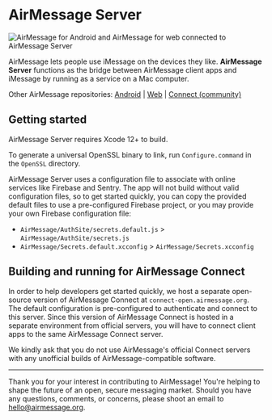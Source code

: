 # AirMessage Server

![AirMessage for Android and AirMessage for web connected to AirMessage Server](README/overview.png)

AirMessage lets people use iMessage on the devices they like.
**AirMessage Server** functions as the bridge between AirMessage client apps and iMessage by running as a service on a Mac computer.

Other AirMessage repositories:
[Android](https://github.com/airmessage/airmessage-android) |
[Web](https://github.com/airmessage/airmessage-web) |
[Connect (community)](https://github.com/airmessage/airmessage-connect-java)

## Getting started

AirMessage Server requires Xcode 12+ to build.

To generate a universal OpenSSL binary to link, run `Configure.command` in the `OpenSSL` directory.

AirMessage Server uses a configuration file to associate with online services like Firebase and Sentry.
The app will not build without valid configuration files, so to get started quickly, you can copy the provided default files to use a pre-configured Firebase project, or you may provide your own Firebase configuration file:
- `AirMessage/AuthSite/secrets.default.js` > `AirMessage/AuthSite/secrets.js`
- `AirMessage/Secrets.default.xcconfig` > `AirMessage/Secrets.xcconfig`

## Building and running for AirMessage Connect

In order to help developers get started quickly, we host a separate open-source version of AirMessage Connect at `connect-open.airmessage.org`.
The default configuration is pre-configured to authenticate and connect to this server.
Since this version of AirMessage Connect is hosted in a separate environment from official servers, you will have to connect client apps to the same AirMessage Connect server.

We kindly ask that you do not use AirMessage's official Connect servers with any unofficial builds of AirMessage-compatible software.

---

Thank you for your interest in contributing to AirMessage!
You're helping to shape the future of an open, secure messaging market.
Should you have any questions, comments, or concerns, please shoot an email to [hello@airmessage.org](mailto:hello@airmessage.org).
